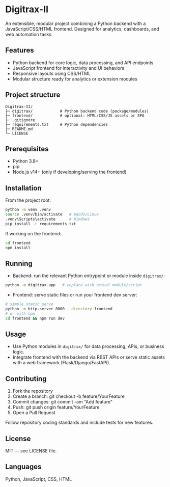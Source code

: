 # Digitrax-II

An extensible, modular project combining a Python backend with a JavaScript/CSS/HTML frontend. Designed for analytics, dashboards, and web automation tasks.

## Features
- Python backend for core logic, data processing, and API endpoints  
- JavaScript frontend for interactivity and UI behaviors  
- Responsive layouts using CSS/HTML  
- Modular structure ready for analytics or extension modules

## Project structure
```
Digitrax-II/
├─ digitrax/            # Python backend code (package/modules)
├─ frontend/            # optional: HTML/CSS/JS assets or SPA
├─ .gitignore
├─ requirements.txt     # Python dependencies
├─ README.md
└─ LICENSE
```

## Prerequisites
- Python 3.8+  
- pip  
- Node.js v14+ (only if developing/serving the frontend)

## Installation
From the project root:
```bash
python -m venv .venv
source .venv/bin/activate   # macOS/Linux
.venv\Scripts\activate      # Windows
pip install -r requirements.txt
```

If working on the frontend:
```bash
cd frontend
npm install
```

## Running
- Backend: run the relevant Python entrypoint or module inside `digitrax/`:
```bash
python -m digitrax.app   # replace with actual module/script
```
- Frontend: serve static files or run your frontend dev server:
```bash
# simple static serve
python -m http.server 8000 --directory frontend
# or with npm
cd frontend && npm run dev
```

## Usage
- Use Python modules in `digitrax/` for data processing, APIs, or business logic.  
- Integrate frontend with the backend via REST APIs or serve static assets with a web framework (Flask/Django/FastAPI).

## Contributing
1. Fork the repository  
2. Create a branch: git checkout -b feature/YourFeature  
3. Commit changes: git commit -am "Add feature"  
4. Push: git push origin feature/YourFeature  
5. Open a Pull Request

Follow repository coding standards and include tests for new features.

## License
MIT — see LICENSE file.

## Languages
Python, JavaScript, CSS, HTML
